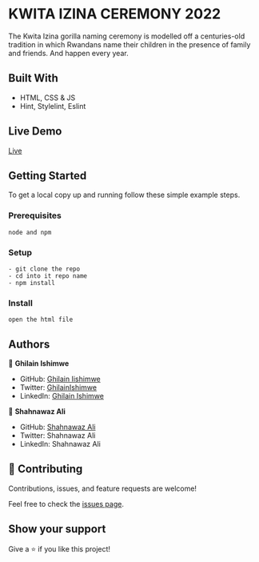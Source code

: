 # KWITA IZINA CEREMONY 2022

The Kwita Izina gorilla naming ceremony is modelled off a centuries-old tradition
in which Rwandans name their children in the presence of family and friends.
And happen every year.

## Built With

- HTML, CSS & JS
- Hint, Stylelint, Eslint

## Live Demo

[Live](https://ghilain.github.io/Awesome-books/index.html)


## Getting Started

To get a local copy up and running follow these simple example steps.

### Prerequisites

```
node and npm
```

### Setup

```
- git clone the repo
- cd into it repo name
- npm install
```

### Install

```
open the html file
```

## Authors

👤 **Ghilain Ishimwe**

- GitHub: [Ghilain Iishimwe](https://github.com/Ghilain)
- Twitter: [GhilainIshimwe](https://twitter.com/GhilainIshimwe)
- LinkedIn: [Ghilain Ishimwe](https://www.linkedin.com/in/ghilain-ishimwe-067a5b1b4/)

👤 **Shahnawaz Ali**

- GitHub: [Shahnawaz Ali](https://github.com/shahnawaza75)
- Twitter: Shahnawaz Ali
- LinkedIn: Shahnawaz Ali

## 🤝 Contributing

Contributions, issues, and feature requests are welcome!

Feel free to check the [issues page](https://github.com/Ghilain/Awesome-books).

## Show your support

Give a ⭐️ if you like this project!
